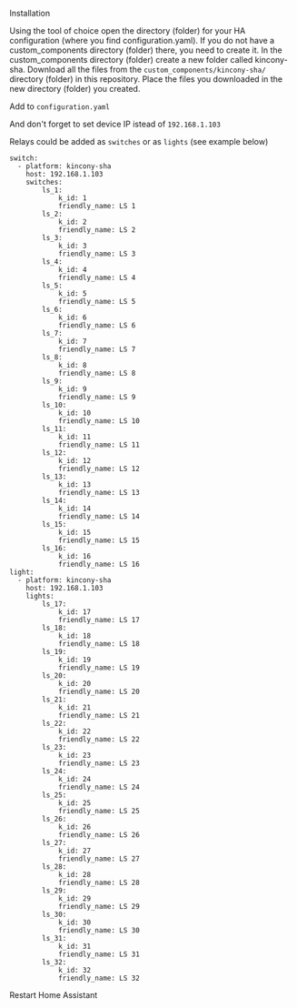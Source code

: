 Installation

Using the tool of choice open the directory (folder) for your HA configuration (where you find configuration.yaml).
If you do not have a custom_components directory (folder) there, you need to create it.
In the custom_components directory (folder) create a new folder called kincony-sha.
Download all the files from the `custom_components/kincony-sha/` directory (folder) in this repository.
Place the files you downloaded in the new directory (folder) you created.

Add to `configuration.yaml`

And don't forget to set device IP istead of `192.168.1.103`

Relays could be added as `switches` or as `lights` (see example below)

```
switch:
  - platform: kincony-sha
    host: 192.168.1.103
    switches:
        ls_1:
            k_id: 1
            friendly_name: LS 1
        ls_2:
            k_id: 2
            friendly_name: LS 2
        ls_3:
            k_id: 3
            friendly_name: LS 3
        ls_4:
            k_id: 4
            friendly_name: LS 4
        ls_5:
            k_id: 5
            friendly_name: LS 5
        ls_6:
            k_id: 6
            friendly_name: LS 6
        ls_7:
            k_id: 7
            friendly_name: LS 7
        ls_8:
            k_id: 8
            friendly_name: LS 8
        ls_9:
            k_id: 9
            friendly_name: LS 9
        ls_10:
            k_id: 10
            friendly_name: LS 10
        ls_11:
            k_id: 11
            friendly_name: LS 11
        ls_12:
            k_id: 12
            friendly_name: LS 12
        ls_13:
            k_id: 13
            friendly_name: LS 13
        ls_14:
            k_id: 14
            friendly_name: LS 14
        ls_15:
            k_id: 15
            friendly_name: LS 15
        ls_16:
            k_id: 16
            friendly_name: LS 16
light: 
  - platform: kincony-sha
    host: 192.168.1.103
    lights:
        ls_17:
            k_id: 17
            friendly_name: LS 17
        ls_18:
            k_id: 18
            friendly_name: LS 18
        ls_19:
            k_id: 19
            friendly_name: LS 19
        ls_20:
            k_id: 20
            friendly_name: LS 20
        ls_21:
            k_id: 21
            friendly_name: LS 21
        ls_22:
            k_id: 22
            friendly_name: LS 22
        ls_23:
            k_id: 23
            friendly_name: LS 23
        ls_24:
            k_id: 24
            friendly_name: LS 24
        ls_25:
            k_id: 25
            friendly_name: LS 25
        ls_26:
            k_id: 26
            friendly_name: LS 26
        ls_27:
            k_id: 27
            friendly_name: LS 27
        ls_28:
            k_id: 28
            friendly_name: LS 28
        ls_29:
            k_id: 29
            friendly_name: LS 29
        ls_30:
            k_id: 30
            friendly_name: LS 30
        ls_31:
            k_id: 31
            friendly_name: LS 31
        ls_32:
            k_id: 32
            friendly_name: LS 32
```


Restart Home Assistant
